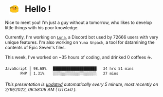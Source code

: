 <h1>   <img src="./spoink.gif" style="vertical-align:middle;" width="30px">   Hello ! </h1>

Nice to meet you! I'm just a guy without a tomorrow, who likes to develop little things with his poor knowledge.

Currently, I'm working on <a href='https://github.com/Asgarrrr/Luna'>`Luna`</a>, a Discord bot used by 72666 users with very unique features. I'm also working on `Yuna Unpack`, a tool for datamining the contents of Epic Seven's files.

This week, I've worked on ~35 hours of coding, and drinked 0 coffees ☕.

```
JavaScript │ 98.68%   ████████████████████   34 hrs 51 mins
       PHP │ 1.31%    ░░░░░░░░░░░░░░░░░░░░   27 mins
```

###### This presentation is [updated](https://github.com/Asgarrrr) automatically every 5 minute, most recently on 2/19/2022, 06:58:06 AM ( UTC±0 ).